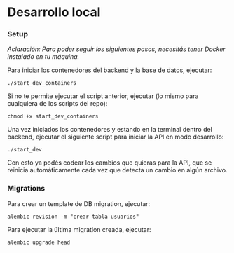 # Desarrollo local

### Setup

*Aclaración: Para poder seguir los siguientes pasos, necesitás tener Docker instalado en tu máquina.*

Para iniciar los contenedores del backend y la base de datos, ejecutar:
```
./start_dev_containers
```

Si no te permite ejecutar el script anterior, ejecutar (lo mismo para cualquiera de los scripts del repo):
```
chmod +x start_dev_containers
```

Una vez iniciados los contenedores y estando en la terminal dentro del backend, ejecutar el siguiente script para iniciar la API en modo desarrollo:
```
./start_dev
```

Con esto ya podés codear los cambios que quieras para la API, que se reinicia automáticamente cada vez que detecta un cambio en algún archivo.

### Migrations

Para crear un template de DB migration, ejecutar:
```
alembic revision -m "crear tabla usuarios"
```

Para ejecutar la última migration creada, ejecutar:
```
alembic upgrade head
```